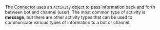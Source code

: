 The [Connector](~/bot-framework-dotnet-concepts.md#connector) uses an `Activity` object to pass information back and forth between bot and channel (user). 
The most common type of activity is **message**, but there are other activity types that can be used to communicate various types of information to a bot or channel. 
